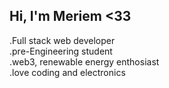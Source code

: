 ## Hi, I'm Meriem <33

.Full stack web developer</br>
.pre-Engineering student</br>
.web3, renewable energy enthosiast</br>
.love coding and electronics 
